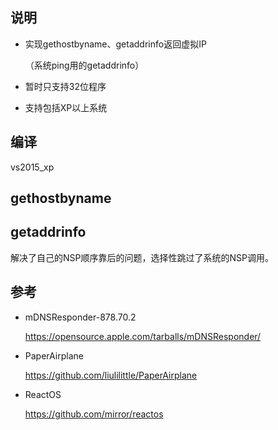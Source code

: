 ## 说明

- 实现gethostbyname、getaddrinfo返回虚拟IP

  （系统ping用的getaddrinfo）

- 暂时只支持32位程序

- 支持包括XP以上系统

## 编译

vs2015_xp



## gethostbyname



## getaddrinfo

解决了自己的NSP顺序靠后的问题，选择性跳过了系统的NSP调用。



## 参考

- mDNSResponder-878.70.2

  https://opensource.apple.com/tarballs/mDNSResponder/

- PaperAirplane

  https://github.com/liulilittle/PaperAirplane

- ReactOS

  https://github.com/mirror/reactos